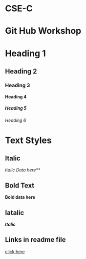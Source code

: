 # CSE-C
# Git Hub Workshop
# Heading 1
## Heading 2
### Heading 3
#### Heading 4
##### Heading 5
###### Heading 6
# Text Styles

## Italic 
*Italic Data here***

## Bold Text
**Bold data here**

## Iatalic
***Italic***


## Links in readme file
[click here]("www.google.com")


